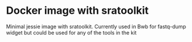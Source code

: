 # Docker image with sratoolkit

Minimal jessie image with sratoolkit. Currently used in Bwb for fastq-dump widget but could be used for any of the tools in the kit